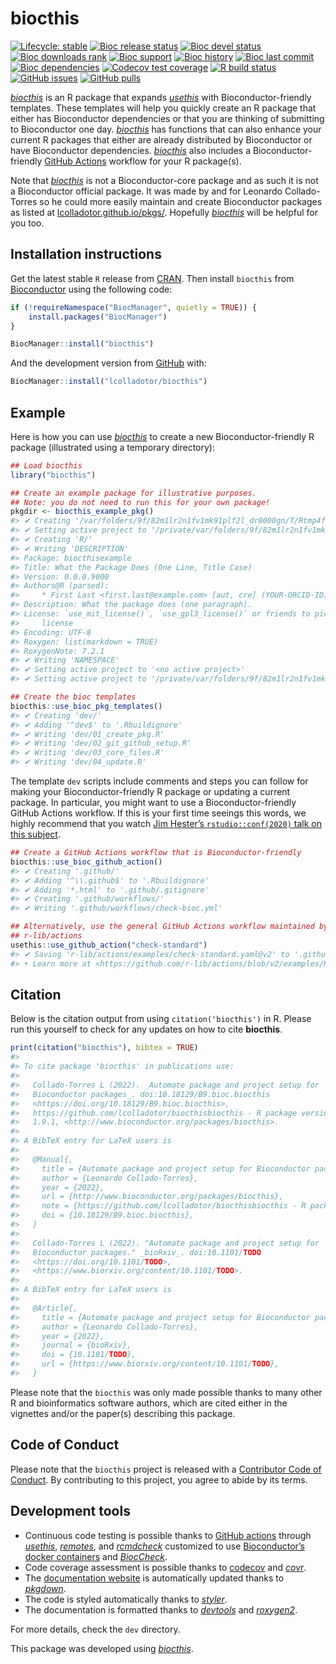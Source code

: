 
<!-- README.md is generated from README.Rmd. Please edit that file -->

# biocthis

<!-- badges: start -->

[![Lifecycle:
stable](https://img.shields.io/badge/lifecycle-stable-brightgreen.svg)](https://lifecycle.r-lib.org/articles/stages.html#stable)
[![Bioc release
status](http://www.bioconductor.org/shields/build/release/bioc/biocthis.svg)](https://bioconductor.org/checkResults/release/bioc-LATEST/biocthis)
[![Bioc devel
status](http://www.bioconductor.org/shields/build/devel/bioc/biocthis.svg)](https://bioconductor.org/checkResults/devel/bioc-LATEST/biocthis)
[![Bioc downloads
rank](https://bioconductor.org/shields/downloads/release/biocthis.svg)](http://bioconductor.org/packages/stats/bioc/biocthis/)
[![Bioc
support](https://bioconductor.org/shields/posts/biocthis.svg)](https://support.bioconductor.org/tag/biocthis)
[![Bioc
history](https://bioconductor.org/shields/years-in-bioc/biocthis.svg)](https://bioconductor.org/packages/release/bioc/html/biocthis.html#since)
[![Bioc last
commit](https://bioconductor.org/shields/lastcommit/devel/bioc/biocthis.svg)](http://bioconductor.org/checkResults/devel/bioc-LATEST/biocthis/)
[![Bioc
dependencies](https://bioconductor.org/shields/dependencies/release/biocthis.svg)](https://bioconductor.org/packages/release/bioc/html/biocthis.html#since)
[![Codecov test
coverage](https://codecov.io/gh/lcolladotor/biocthis/branch/devel/graph/badge.svg)](https://codecov.io/gh/lcolladotor/biocthis?branch=devel)
[![R build
status](https://github.com/lcolladotor/biocthis/workflows/R-CMD-check-bioc/badge.svg)](https://github.com/lcolladotor/biocthis/actions)
[![GitHub
issues](https://img.shields.io/github/issues/lcolladotor/biocthis)](https://github.com/lcolladotor/biocthis/issues)
[![GitHub
pulls](https://img.shields.io/github/issues-pr/lcolladotor/biocthis)](https://github.com/lcolladotor/biocthis/pulls)
<!-- badges: end -->

*[biocthis](https://github.com/lcolladotor/biocthis)* is an R package
that expands *[usethis](https://CRAN.R-project.org/package=usethis)*
with Bioconductor-friendly templates. These templates will help you
quickly create an R package that either has Bioconductor dependencies or
that you are thinking of submitting to Bioconductor one day.
*[biocthis](https://github.com/lcolladotor/biocthis)* has functions that
can also enhance your current R packages that either are already
distributed by Bioconductor or have Bioconductor dependencies.
*[biocthis](https://github.com/lcolladotor/biocthis)* also includes a
Bioconductor-friendly [GitHub
Actions](https://github.com/features/actions) workflow for your R
package(s).

Note that *[biocthis](https://github.com/lcolladotor/biocthis)* is not a
Bioconductor-core package and as such it is not a Bioconductor official
package. It was made by and for Leonardo Collado-Torres so he could more
easily maintain and create Bioconductor packages as listed at
[lcolladotor.github.io/pkgs/](https://lcolladotor.github.io/pkgs/).
Hopefully *[biocthis](https://github.com/lcolladotor/biocthis)* will be
helpful for you too.

## Installation instructions

Get the latest stable `R` release from
[CRAN](http://cran.r-project.org/). Then install `biocthis` from
[Bioconductor](http://bioconductor.org/) using the following code:

``` r
if (!requireNamespace("BiocManager", quietly = TRUE)) {
    install.packages("BiocManager")
}

BiocManager::install("biocthis")
```

And the development version from
[GitHub](https://github.com/lcolladotor/biocthis) with:

``` r
BiocManager::install("lcolladotor/biocthis")
```

## Example

Here is how you can use
*[biocthis](https://github.com/lcolladotor/biocthis)* to create a new
Bioconductor-friendly R package (illustrated using a temporary
directory):

``` r
## Load biocthis
library("biocthis")

## Create an example package for illustrative purposes.
## Note: you do not need to run this for your own package!
pkgdir <- biocthis_example_pkg()
#> ✔ Creating '/var/folders/9f/82m1lr2n1fv1mk91plf2l_dr0000gn/T/Rtmp4fYodr/biocthisexample/'
#> ✔ Setting active project to '/private/var/folders/9f/82m1lr2n1fv1mk91plf2l_dr0000gn/T/Rtmp4fYodr/biocthisexample'
#> ✔ Creating 'R/'
#> ✔ Writing 'DESCRIPTION'
#> Package: biocthisexample
#> Title: What the Package Does (One Line, Title Case)
#> Version: 0.0.0.9000
#> Authors@R (parsed):
#>     * First Last <first.last@example.com> [aut, cre] (YOUR-ORCID-ID)
#> Description: What the package does (one paragraph).
#> License: `use_mit_license()`, `use_gpl3_license()` or friends to pick a
#>     license
#> Encoding: UTF-8
#> Roxygen: list(markdown = TRUE)
#> RoxygenNote: 7.2.1
#> ✔ Writing 'NAMESPACE'
#> ✔ Setting active project to '<no active project>'
#> ✔ Setting active project to '/private/var/folders/9f/82m1lr2n1fv1mk91plf2l_dr0000gn/T/Rtmp4fYodr/biocthisexample'

## Create the bioc templates
biocthis::use_bioc_pkg_templates()
#> ✔ Creating 'dev/'
#> ✔ Adding '^dev$' to '.Rbuildignore'
#> ✔ Writing 'dev/01_create_pkg.R'
#> ✔ Writing 'dev/02_git_github_setup.R'
#> ✔ Writing 'dev/03_core_files.R'
#> ✔ Writing 'dev/04_update.R'
```

The template `dev` scripts include comments and steps you can follow for
making your Bioconductor-friendly R package or updating a current
package. In particular, you might want to use a Bioconductor-friendly
GitHub Actions workflow. If this is your first time seeings this words,
we highly recommend that you watch [Jim Hester’s `rstudio::conf(2020)`
talk on this
subject](https://www.jimhester.com/talk/2020-rsc-github-actions/).

``` r
## Create a GitHub Actions workflow that is Bioconductor-friendly
biocthis::use_bioc_github_action()
#> ✔ Creating '.github/'
#> ✔ Adding '^\\.github$' to '.Rbuildignore'
#> ✔ Adding '*.html' to '.github/.gitignore'
#> ✔ Creating '.github/workflows/'
#> ✔ Writing '.github/workflows/check-bioc.yml'
```

``` r
## Alternatively, use the general GitHub Actions workflow maintained by
## r-lib/actions
usethis::use_github_action("check-standard")
#> ✔ Saving 'r-lib/actions/examples/check-standard.yaml@v2' to '.github/workflows/check-standard.yaml'
#> • Learn more at <https://github.com/r-lib/actions/blob/v2/examples/README.md>.
```

## Citation

Below is the citation output from using `citation('biocthis')` in R.
Please run this yourself to check for any updates on how to cite
**biocthis**.

``` r
print(citation("biocthis"), bibtex = TRUE)
#> 
#> To cite package 'biocthis' in publications use:
#> 
#>   Collado-Torres L (2022). _Automate package and project setup for
#>   Bioconductor packages_. doi:10.18129/B9.bioc.biocthis
#>   <https://doi.org/10.18129/B9.bioc.biocthis>,
#>   https://github.com/lcolladotor/biocthisbiocthis - R package version
#>   1.9.1, <http://www.bioconductor.org/packages/biocthis>.
#> 
#> A BibTeX entry for LaTeX users is
#> 
#>   @Manual{,
#>     title = {Automate package and project setup for Bioconductor packages},
#>     author = {Leonardo Collado-Torres},
#>     year = {2022},
#>     url = {http://www.bioconductor.org/packages/biocthis},
#>     note = {https://github.com/lcolladotor/biocthisbiocthis - R package version 1.9.1},
#>     doi = {10.18129/B9.bioc.biocthis},
#>   }
#> 
#>   Collado-Torres L (2022). "Automate package and project setup for
#>   Bioconductor packages." _bioRxiv_. doi:10.1101/TODO
#>   <https://doi.org/10.1101/TODO>,
#>   <https://www.biorxiv.org/content/10.1101/TODO>.
#> 
#> A BibTeX entry for LaTeX users is
#> 
#>   @Article{,
#>     title = {Automate package and project setup for Bioconductor packages},
#>     author = {Leonardo Collado-Torres},
#>     year = {2022},
#>     journal = {bioRxiv},
#>     doi = {10.1101/TODO},
#>     url = {https://www.biorxiv.org/content/10.1101/TODO},
#>   }
```

Please note that the `biocthis` was only made possible thanks to many
other R and bioinformatics software authors, which are cited either in
the vignettes and/or the paper(s) describing this package.

## Code of Conduct

Please note that the `biocthis` project is released with a [Contributor
Code of Conduct](http://bioconductor.org/about/code-of-conduct/). By
contributing to this project, you agree to abide by its terms.

## Development tools

-   Continuous code testing is possible thanks to [GitHub
    actions](https://www.tidyverse.org/blog/2020/04/usethis-1-6-0/)
    through *[usethis](https://CRAN.R-project.org/package=usethis)*,
    *[remotes](https://CRAN.R-project.org/package=remotes)*, and
    *[rcmdcheck](https://CRAN.R-project.org/package=rcmdcheck)*
    customized to use [Bioconductor’s docker
    containers](https://www.bioconductor.org/help/docker/) and
    *[BiocCheck](https://bioconductor.org/packages/3.15/BiocCheck)*.
-   Code coverage assessment is possible thanks to
    [codecov](https://codecov.io/gh) and
    *[covr](https://CRAN.R-project.org/package=covr)*.
-   The [documentation website](http://lcolladotor.github.io/biocthis)
    is automatically updated thanks to
    *[pkgdown](https://CRAN.R-project.org/package=pkgdown)*.
-   The code is styled automatically thanks to
    *[styler](https://CRAN.R-project.org/package=styler)*.
-   The documentation is formatted thanks to
    *[devtools](https://CRAN.R-project.org/package=devtools)* and
    *[roxygen2](https://CRAN.R-project.org/package=roxygen2)*.

For more details, check the `dev` directory.

This package was developed using
*[biocthis](https://bioconductor.org/packages/3.15/biocthis)*.
